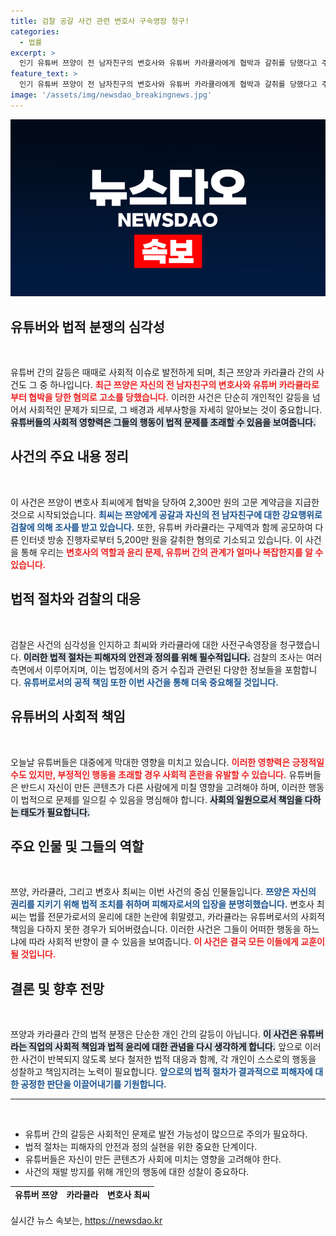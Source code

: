 ```yaml
---
title: 검찰 공갈 사건 관련 변호사 구속영장 청구!
categories:
  - 법률
excerpt: >
  인기 유튜버 쯔양이 전 남자친구의 변호사와 유튜버 카라큘라에게 협박과 갈취를 당했다고 주장하며 검찰에 고소했습니다. 이 사건의 전말은 충격적이며, 카라큘라와 변호사는 구속 위기에 처했습니다! 클릭하여 자세한 내용을 확인하세요!
feature_text: >
  인기 유튜버 쯔양이 전 남자친구의 변호사와 유튜버 카라큘라에게 협박과 갈취를 당했다고 주장하며 검찰에 고소했습니다. 이 사건의 전말은 충격적이며, 카라큘라와 변호사는 구속 위기에 처했습니다! 클릭하여 자세한 내용을 확인하세요!
image: '/assets/img/newsdao_breakingnews.jpg'
---
```


<p><img src="/assets/img/newsdao_breakingnews.jpg" alt="firstkoreanews 속보" /></p>

<h2 data-ke-size="size26">유튜버와 법적 분쟁의 심각성</h2>

<p data-ke-size="size16">&nbsp;</p>

<p>유튜버 간의 갈등은 때때로 사회적 이슈로 발전하게 되며, 최근 쯔양과 카라큘라 간의 사건도 그 중 하나입니다. <b><span style="color: #ee2323;">최근 쯔양은 자신의 전 남자친구의 변호사와 유튜버 카라큘라로부터 협박을 당한 혐의로 고소를 당했습니다.</span></b> 이러한 사건은 단순히 개인적인 갈등을 넘어서 사회적인 문제가 되므로, 그 배경과 세부사항을 자세히 알아보는 것이 중요합니다. <b><span style="background-color: #21538527;">유튜버들의 사회적 영향력은 그들의 행동이 법적 문제를 초래할 수 있음을 보여줍니다.</span></b></p>

<h2 data-ke-size="size26">사건의 주요 내용 정리</h2>

<p data-ke-size="size16">&nbsp;</p>

<p>이 사건은 쯔양이 변호사 최씨에게 협박을 당하여 2,300만 원의 고문 계약금을 지급한 것으로 시작되었습니다. <b><span style="color: #1a5490;">최씨는 쯔양에게 공갈과 자신의 전 남자친구에 대한 강요행위로 검찰에 의해 조사를 받고 있습니다.</span></b> 또한, 유튜버 카라큘라는 구제역과 함께 공모하여 다른 인터넷 방송 진행자로부터 5,200만 원을 갈취한 혐의로 기소되고 있습니다. 이 사건을 통해 우리는 <b><span style="color: #ee2323;">변호사의 역할과 윤리 문제, 유튜버 간의 관계가 얼마나 복잡한지를 알 수 있습니다.</span></b></p>

<h2 data-ke-size="size26">법적 절차와 검찰의 대응</h2>

<p data-ke-size="size16">&nbsp;</p>

<p>검찰은 사건의 심각성을 인지하고 최씨와 카라큘라에 대한 사전구속영장을 청구했습니다. <b><span style="background-color: #21538527;">이러한 법적 절차는 피해자의 안전과 정의를 위해 필수적입니다.</span></b> 검찰의 조사는 여러 측면에서 이루어지며, 이는 법정에서의 증거 수집과 관련된 다양한 정보들을 포함합니다. <b><span style="color: #1a5490;">유튜버로서의 공적 책임 또한 이번 사건을 통해 더욱 중요해질 것입니다.</span></b></p>

<h2 data-ke-size="size26">유튜버의 사회적 책임</h2>

<p data-ke-size="size16">&nbsp;</p>

<p>오늘날 유튜버들은 대중에게 막대한 영향을 미치고 있습니다. <b><span style="color: #ee2323;">이러한 영향력은 긍정적일 수도 있지만, 부정적인 행동을 초래할 경우 사회적 혼란을 유발할 수 있습니다.</span></b> 유튜버들은 반드시 자신이 만든 콘텐츠가 다른 사람에게 미칠 영향을 고려해야 하며, 이러한 행동이 법적으로 문제를 일으킬 수 있음을 명심해야 합니다. <b><span style="background-color: #21538527;">사회의 일원으로서 책임을 다하는 태도가 필요합니다.</span></b></p>

<h2 data-ke-size="size26">주요 인물 및 그들의 역할</h2>

<p data-ke-size="size16">&nbsp;</p>

<p>쯔양, 카라큘라, 그리고 변호사 최씨는 이번 사건의 중심 인물들입니다. <b><span style="color: #1a5490;">쯔양은 자신의 권리를 지키기 위해 법적 조치를 취하며 피해자로서의 입장을 분명히했습니다.</span></b> 변호사 최씨는 법률 전문가로서의 윤리에 대한 논란에 휘말렸고, 카라큘라는 유튜버로서의 사회적 책임을 다하지 못한 경우가 되어버렸습니다. 이러한 사건은 그들이 어떠한 행동을 하느냐에 따라 사회적 반향이 클 수 있음을 보여줍니다. <b><span style="color: #ee2323;">이 사건은 결국 모든 이들에게 교훈이 될 것입니다.</span></b></p>

<h2 data-ke-size="size26">결론 및 향후 전망</h2>

<p data-ke-size="size16">&nbsp;</p>

<p>쯔양과 카라큘라 간의 법적 분쟁은 단순한 개인 간의 갈등이 아닙니다. <b><span style="background-color: #21538527;">이 사건은 유튜버라는 직업의 사회적 책임과 법적 윤리에 대한 관념을 다시 생각하게 합니다.</span></b> 앞으로 이러한 사건이 반복되지 않도록 보다 철저한 법적 대응과 함께, 각 개인이 스스로의 행동을 성찰하고 책임지려는 노력이 필요합니다. <b><span style="color: #1a5490;">앞으로의 법적 절차가 결과적으로 피해자에 대한 공정한 판단을 이끌어내기를 기원합니다.</span></b> </p>

<hr>

<p data-ke-size="size16">&nbsp;</p>

<ul>
    <li>유튜버 간의 갈등은 사회적인 문제로 발전 가능성이 많으므로 주의가 필요하다.</li>
    <li>법적 절차는 피해자의 안전과 정의 실현을 위한 중요한 단계이다.</li>
    <li>유튜버들은 자신이 만든 콘텐츠가 사회에 미치는 영향을 고려해야 한다.</li>
    <li>사건의 재발 방지를 위해 개인의 행동에 대한 성찰이 중요하다.</li>
</ul>

<table style="width: 100%; height: 30px;">
  <tr>
    <td style="text-align: center; height: 17px;"><b>유튜버 쯔양</b></td>
    <td style="text-align: center; height: 17px;"><b>카라큘라</b></td>
    <td style="text-align: center; height: 17px;"><b>변호사 최씨</b></td>
  </tr>
  <tr>
    <td style="text-align: center; height: 17px;"><b>협박 피해자</b></td>
    <td style="text-align: center; height: 17px;"><b>공모자</b></td>
    <td style="text-align: center; height: 17px;"><b>법적 대리인</b></td>
  </tr>
</table>
실시간 뉴스 속보는, <a href="https://newsdao.kr" rel="dofollow">https://newsdao.kr</a>


